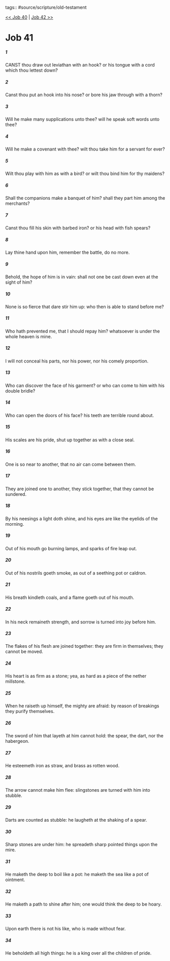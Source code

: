 tags:: #source/scripture/old-testament

[<< Job 40](/old-testament/18_Job/Job_40.md) | [Job 42 >>](/old-testament/18_Job/Job_42.md)

# Job 41

##### 1

CANST thou draw out leviathan with an hook? or his tongue with a cord which thou lettest down?

##### 2

Canst thou put an hook into his nose? or bore his jaw through with a thorn?

##### 3

Will he make many supplications unto thee? will he speak soft words unto thee?

##### 4

Will he make a covenant with thee? wilt thou take him for a servant for ever?

##### 5

Wilt thou play with him as with a bird? or wilt thou bind him for thy maidens?

##### 6

Shall the companions make a banquet of him? shall they part him among the merchants?

##### 7

Canst thou fill his skin with barbed iron? or his head with fish spears?

##### 8

Lay thine hand upon him, remember the battle, do no more.

##### 9

Behold, the hope of him is in vain: shall not one be cast down even at the sight of him?

##### 10

None is so fierce that dare stir him up: who then is able to stand before me?

##### 11

Who hath prevented me, that I should repay him? whatsoever is under the whole heaven is mine.

##### 12

I will not conceal his parts, nor his power, nor his comely proportion.

##### 13

Who can discover the face of his garment? or who can come to him with his double bridle?

##### 14

Who can open the doors of his face? his teeth are terrible round about.

##### 15

His scales are his pride, shut up together as with a close seal.

##### 16

One is so near to another, that no air can come between them.

##### 17

They are joined one to another, they stick together, that they cannot be sundered.

##### 18

By his neesings a light doth shine, and his eyes are like the eyelids of the morning.

##### 19

Out of his mouth go burning lamps, and sparks of fire leap out.

##### 20

Out of his nostrils goeth smoke, as out of a seething pot or caldron.

##### 21

His breath kindleth coals, and a flame goeth out of his mouth.

##### 22

In his neck remaineth strength, and sorrow is turned into joy before him.

##### 23

The flakes of his flesh are joined together: they are firm in themselves; they cannot be moved.

##### 24

His heart is as firm as a stone; yea, as hard as a piece of the nether millstone.

##### 25

When he raiseth up himself, the mighty are afraid: by reason of breakings they purify themselves.

##### 26

The sword of him that layeth at him cannot hold: the spear, the dart, nor the habergeon.

##### 27

He esteemeth iron as straw, and brass as rotten wood.

##### 28

The arrow cannot make him flee: slingstones are turned with him into stubble.

##### 29

Darts are counted as stubble: he laugheth at the shaking of a spear.

##### 30

Sharp stones are under him: he spreadeth sharp pointed things upon the mire.

##### 31

He maketh the deep to boil like a pot: he maketh the sea like a pot of ointment.

##### 32

He maketh a path to shine after him; one would think the deep to be hoary.

##### 33

Upon earth there is not his like, who is made without fear.

##### 34

He beholdeth all high things: he is a king over all the children of pride.
